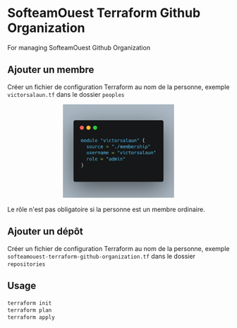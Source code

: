 # SofteamOuest Terraform Github Organization

For managing SofteamOuest Github Organization

## Ajouter un membre

Créer un fichier de configuration Terraform au nom de la personne, exemple `victorsalaun.tf` dans le dossier `peoples`

<p align="center">
    <img src="https://raw.githubusercontent.com/SofteamOuest/softeamouest-terraform-github-organization/master/docs/victorsalaun.tf.png" width="50%" height="50%" title="victorsalaun.tf">
</p>

Le rôle n'est pas obligatoire si la personne est un membre ordinaire.

## Ajouter un dépôt

Créer un fichier de configuration Terraform au nom de la personne, exemple `softeamouest-terraform-github-organization.tf` dans le dossier `repositories`

## Usage 

    terraform init
    terraform plan
    terraform apply
